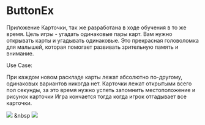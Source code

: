 # ButtonEx
Приложение Карточки, так же разработана в ходе обучения в то же время. Цель игры - угадать одинаковые пары карт. Вам нужно открывать карты и угадывать одинаковые. Это прекрасная головоломка для малышей, которая помогает развивать зрительную память и внимание.

Use Case:

При каждом новом раскладе карты лежат абсолютно по-другому, одинаковых вариантов никогда нет.
Карточки лежат открытыми всего пол секунды, за это время нужно успеть запомнить местоположение и рисунок карточки
Игра кончается тогда когда игрок отгадывает все карточки.


![](http://cs625631.vk.me/v625631950/29060/QBOQUzvlUE0.jpg) &nbsp ![](http://cs625631.vk.me/v625631950/29074/CcHgT0Rv2nI.jpg) 
